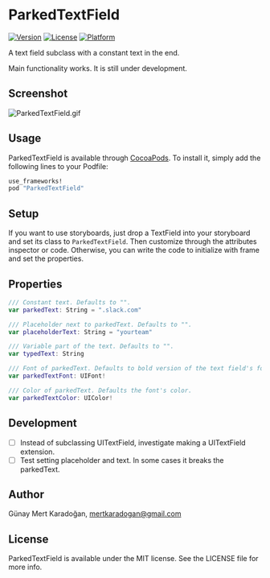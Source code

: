 # ParkedTextField
[![Version](https://img.shields.io/cocoapods/v/ParkedTextField.svg?style=flat)](http://cocoapods.org/pods/ParkedTextField)
[![License](https://img.shields.io/cocoapods/l/ParkedTextField.svg?style=flat)](http://cocoapods.org/pods/ParkedTextField)
[![Platform](https://img.shields.io/cocoapods/p/ParkedTextField.svg?style=flat)](http://cocoapods.org/pods/ParkedTextField)

A text field subclass with a constant text in the end. 

Main functionality works. It is still under development.

## Screenshot

![ParkedTextField.gif](https://raw.githubusercontent.com/gmertk/ParkedTextField/master/Screenshots/ParkedTextField.gif)


## Usage

ParkedTextField is available through [CocoaPods](http://cocoapods.org). To install
it, simply add the following lines to your Podfile:

```ruby
use_frameworks!
pod "ParkedTextField"
```
	
## Setup

If you want to use storyboards, just drop a TextField into your storyboard and set its class to `ParkedTextField`. Then customize through the attributes inspector or code. Otherwise, you can write the code to initialize with frame and set the properties.

## Properties
```swift
/// Constant text. Defaults to "".
var parkedText: String = ".slack.com" 

/// Placeholder next to parkedText. Defaults to "".
var placeholderText: String = "yourteam" 

/// Variable part of the text. Defaults to "".
var typedText: String

/// Font of parkedText. Defaults to bold version of the text field's font if it exists. If not, defaults to the font of the text field.
var parkedTextFont: UIFont!

/// Color of parkedText. Defaults the font's color.
var parkedTextColor: UIColor! 


```
## Development
* [ ] Instead of subclassing UITextField, investigate making a UITextField extension.
* [ ] Test setting placeholder and text. In some cases it breaks the parkedText.

## Author

Günay Mert Karadoğan, mertkaradogan@gmail.com

## License

ParkedTextField is available under the MIT license. See the LICENSE file for more info.


